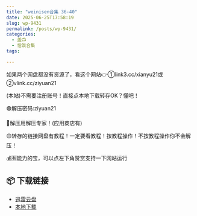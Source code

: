 ```yaml
---
title: "weinisen合集 36-40"
date: 2025-06-25T17:58:19
slug: wp-9431
permalink: /posts/wp-9431/
categories:
  - 盖📺
  - 恰饭合集
tags:

---
```


如果两个网盘都没有资源了，看这个网站👉①link3.cc/xianyu21或②vlink.cc/ziyuan21

(本站)不需要注册账号！直接点本地下载转存OK？懂吧！

🟢解压密码:ziyuan21

🔵解压用解压专家！(应用商店有)

🟡转存的链接网盘有教程！一定要看教程！按教程操作！不按教程操作你不会解压！

💰🈶能力的宝，可以点左下角赞赏支持一下网站运行

## 📦 下载链接
- [迅雷云盘](https://blziyuan21.com/pay-download/9431?key=8bb3d778b0&down_id=0)
- [本地下载](https://blziyuan21.com/pay-download/9431?key=8bb3d778b0&down_id=1)

